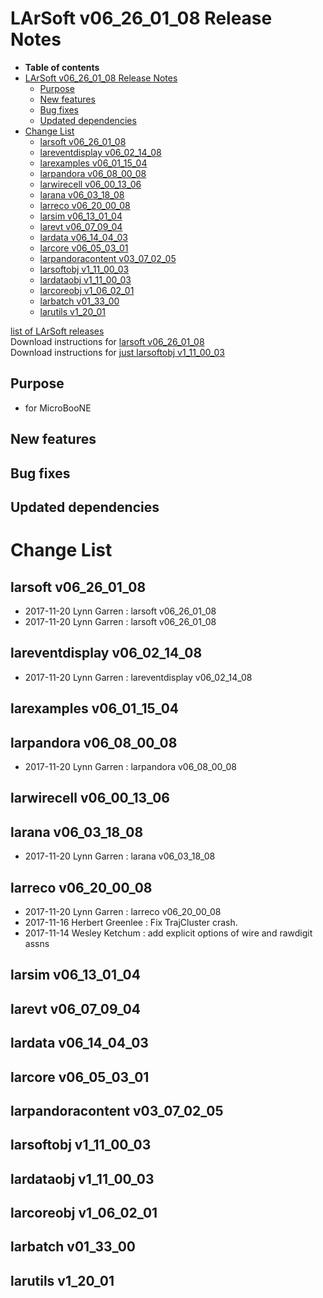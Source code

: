 LArSoft v06\_26\_01\_08 Release Notes
=============================================================================

-   **Table of contents**
-   [LArSoft v06\_26\_01\_08 Release Notes](#LArSoft-v06_26_01_08-Release-Notes)
    -   [Purpose](#Purpose)
    -   [New features](#New-features)
    -   [Bug fixes](#Bug-fixes)
    -   [Updated dependencies](#Updated-dependencies)
-   [Change List](#Change-List)
    -   [larsoft v06\_26\_01\_08](#larsoft-v06_26_01_08)
    -   [lareventdisplay v06\_02\_14\_08](#lareventdisplay-v06_02_14_08)
    -   [larexamples v06\_01\_15\_04](#larexamples-v06_01_15_04)
    -   [larpandora v06\_08\_00\_08](#larpandora-v06_08_00_08)
    -   [larwirecell v06\_00\_13\_06](#larwirecell-v06_00_13_06)
    -   [larana v06\_03\_18\_08](#larana-v06_03_18_08)
    -   [larreco v06\_20\_00\_08](#larreco-v06_20_00_08)
    -   [larsim v06\_13\_01\_04](#larsim-v06_13_01_04)
    -   [larevt v06\_07\_09\_04](#larevt-v06_07_09_04)
    -   [lardata v06\_14\_04\_03](#lardata-v06_14_04_03)
    -   [larcore v06\_05\_03\_01](#larcore-v06_05_03_01)
    -   [larpandoracontent v03\_07\_02\_05](#larpandoracontent-v03_07_02_05)
    -   [larsoftobj v1\_11\_00\_03](#larsoftobj-v1_11_00_03)
    -   [lardataobj v1\_11\_00\_03](#lardataobj-v1_11_00_03)
    -   [larcoreobj v1\_06\_02\_01](#larcoreobj-v1_06_02_01)
    -   [larbatch v01\_33\_00](#larbatch-v01_33_00)
    -   [larutils v1\_20\_01](#larutils-v1_20_01)

[list of LArSoft releases](LArSoft_release_list)\
Download instructions for [larsoft v06\_26\_01\_08](http://scisoft.fnal.gov/scisoft/bundles/larsoft/v06_26_01_08/larsoft-v06_26_01_08.html)\
Download instructions for [just larsoftobj v1\_11\_00\_03](http://scisoft.fnal.gov/scisoft/bundles/larsoftobj/v1_11_00_03/larsoftobj-v1_11_00_03.html)

Purpose
--------------------

-   for MicroBooNE

New features
------------------------------

Bug fixes
------------------------

Updated dependencies
----------------------------------------------

Change List
============================

larsoft v06\_26\_01\_08
-------------------------------------------------

-   2017-11-20 Lynn Garren : larsoft v06\_26\_01\_08
-   2017-11-20 Lynn Garren : larsoft v06\_26\_01\_08

lareventdisplay v06\_02\_14\_08
-----------------------------------------------------------------

-   2017-11-20 Lynn Garren : lareventdisplay v06\_02\_14\_08

larexamples v06\_01\_15\_04
---------------------------------------------------------

larpandora v06\_08\_00\_08
-------------------------------------------------------

-   2017-11-20 Lynn Garren : larpandora v06\_08\_00\_08

larwirecell v06\_00\_13\_06
---------------------------------------------------------

larana v06\_03\_18\_08
-----------------------------------------------

-   2017-11-20 Lynn Garren : larana v06\_03\_18\_08

larreco v06\_20\_00\_08
-------------------------------------------------

-   2017-11-20 Lynn Garren : larreco v06\_20\_00\_08
-   2017-11-16 Herbert Greenlee : Fix TrajCluster crash.
-   2017-11-14 Wesley Ketchum : add explicit options of wire and rawdigit assns

larsim v06\_13\_01\_04
-----------------------------------------------

larevt v06\_07\_09\_04
-----------------------------------------------

lardata v06\_14\_04\_03
-------------------------------------------------

larcore v06\_05\_03\_01
-------------------------------------------------

larpandoracontent v03\_07\_02\_05
---------------------------------------------------------------------

larsoftobj v1\_11\_00\_03
-----------------------------------------------------

lardataobj v1\_11\_00\_03
-----------------------------------------------------

larcoreobj v1\_06\_02\_01
-----------------------------------------------------

larbatch v01\_33\_00
--------------------------------------------

larutils v1\_20\_01
------------------------------------------
